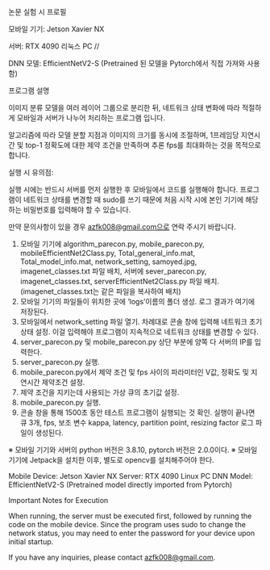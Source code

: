 논문 실험 시 프로필

모바일 기기: Jetson Xavier NX 

서버: RTX 4090 리눅스 PC //

DNN 모델: EfficientNetV2-S (Pretrained 된 모델을 Pytorch에서 직접 가져와 사용함) 

프로그램 설명 

이미지 분류 모델을 여러 레이어 그룹으로 분리한 뒤, 네트워크 상태 변화에 따라 적절하게 모바일과 서버가 나누어 처리하는 프로그램 입니다. 

알고리즘에 따라 모델 분할 지점과 이미지의 크기를 동시에 조절하며, 1프레임당 지연시간 및 top-1 정확도에 대한 제약 조건을 만족하며 추론 fps를 최대화하는 것을 목적으로 합니다. 


실행 시 유의점: 

실행 시에는 반드시 서버를 먼저 실행한 후 모바일에서 코드를 실행해야 합니다. 
프로그램이 네트워크 상태를 변경할 때 sudo를 쓰기 때문에 처음 시작 시에 본인 기기에 해당하는 비밀번호를 입력해야 할 수 있습니다. 

만약 문의사항이 있을 경우 azfk008@gmail.com으로 연락 주시기 바랍니다. 

1.	모바일 기기에 algorithm_parecon.py, mobile_parecon.py, mobileEfficientNet2Class.py, Total_general_info.mat, Total_model_info.mat, network_setting, samoyed.jpg, imagenet_classes.txt 파일 배치, 서버에 sever_parecon.py, imagenet_classes.txt, serverEfficientNet2Class.py 파일 배치. (imagenet_classes.txt는 같은 파일을 복사하여 배치)
2.	모바일 기기의 파일들이 위치한 곳에 ‘logs’이름의 폴더 생성. 로그 결과가 여기에 저장된다.
3.	모바일에서 network_setting 파일 열기. 차례대로 콘솔 창에 입력해 네트워크 초기 상태 설정. 이걸 입력해야 프로그램이 지속적으로 네트워크 상태를 변경할 수 있다. 
4.	server_parecon.py 및 mobile_parecon.py 상단 부분에 양쪽 다 서버의 IP를 입력한다. 
5.	server_parecon.py 실행. 
6.	mobile_parecon.py에서 제약 조건 및 fps 사이의 파라미터인 V값, 정확도 및 지연시간 제약조건 설정. 
7.	제약 조건을 지키는데 사용되는 가상 큐의 초기값 설정. 
8.	mobile_parecon.py 실행. 
9.	콘솔 창을 통해 1500초 동안 테스트 프로그램이 실행되는 것 확인. 실행이 끝나면 큐 3개, fps, 보조 변수 kappa, latency, partition point, resizing factor 로그 파일이 생성된다. 

※	모바일 기기와 서버의 python 버전은 3.8.10, pytorch 버전은 2.0.0이다. 
※	모바일 기기에 Jetpack을 설치한 이후, 별도로 opencv를 설치해주어야 한다. 


Mobile Device: Jetson Xavier NX
Server: RTX 4090 Linux PC
DNN Model: EfficientNetV2-S (Pretrained model directly imported from Pytorch)

Important Notes for Execution

When running, the server must be executed first, followed by running the code on the mobile device.
Since the program uses sudo to change the network status, you may need to enter the password for your device upon initial startup.

If you have any inquiries, please contact azfk008@gmail.com.
